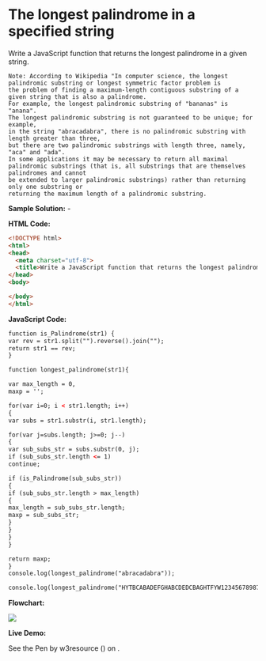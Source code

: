 # The longest palindrome in a specified string

Write a JavaScript function that returns the longest palindrome in a given string.

```
Note: According to Wikipedia "In computer science, the longest palindromic substring or longest symmetric factor problem is 
the problem of finding a maximum-length contiguous substring of a given string that is also a palindrome.
For example, the longest palindromic substring of "bananas" is "anana".
The longest palindromic substring is not guaranteed to be unique; for example,
in the string "abracadabra", there is no palindromic substring with length greater than three,
but there are two palindromic substrings with length three, namely, "aca" and "ada".
In some applications it may be necessary to return all maximal
palindromic substrings (that is, all substrings that are themselves palindromes and cannot
be extended to larger palindromic substrings) rather than returning only one substring or
returning the maximum length of a palindromic substring.
```

**Sample Solution:** -

**HTML Code:**

```html
<!DOCTYPE html>
<html>
<head>
  <meta charset="utf-8">
  <title>Write a JavaScript function that returns the longest palindrome in a given string</title>
</head>
<body>

</body>
</html>

```

**JavaScript Code:**

```html
function is_Palindrome(str1) {
var rev = str1.split("").reverse().join("");
return str1 == rev;
}

function longest_palindrome(str1){

var max_length = 0,
maxp = '';

for(var i=0; i < str1.length; i++) 
{
var subs = str1.substr(i, str1.length);

for(var j=subs.length; j>=0; j--) 
{
var sub_subs_str = subs.substr(0, j);
if (sub_subs_str.length <= 1)
continue;

if (is_Palindrome(sub_subs_str))
{
if (sub_subs_str.length > max_length) 
{
max_length = sub_subs_str.length;
maxp = sub_subs_str;
}
}
}
}

return maxp;
}
console.log(longest_palindrome("abracadabra"));

console.log(longest_palindrome("HYTBCABADEFGHABCDEDCBAGHTFYW12345678987654321ZWETYGDE")); 

```

**Flowchart:**

![](https://www.w3resource.com/w3r_images/javascript-function-exercise-27.png)

**Live Demo:**

<section class="expand-codepen"><p data-height="380" data-theme-id="0" data-slug-hash="bormwQ" data-default-tab="js,result" data-user="w3resource" data-embed-version="2" data-pen-title="JavaScript - The longest palindrome in a specified string-function-ex- 27" data-editable="true" class="codepen">See the Pen by w3resource () on .</p><codepen></codepen></section>